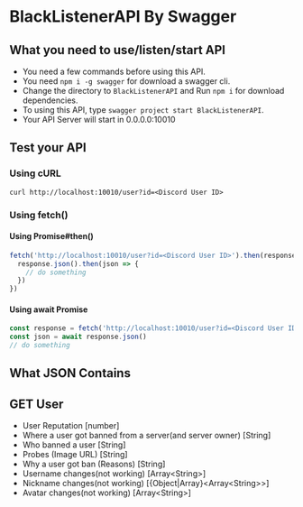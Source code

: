 # BlackListenerAPI By Swagger

## What you need to use/listen/start API

- You need a few commands before using this API.
- You need ``npm i -g swagger`` for download a swagger cli.
- Change the directory to ``BlackListenerAPI`` and Run ``npm i`` for download dependencies.
- To using this API, type ``swagger project start BlackListenerAPI``.
- Your API Server will start in 0.0.0.0:10010

## Test your API

### Using cURL

``curl http://localhost:10010/user?id=<Discord User ID>``

### Using fetch()

#### Using Promise#then()

```javascript
fetch('http://localhost:10010/user?id=<Discord User ID>').then(response => {
  response.json().then(json => {
    // do something
  })
})
```

#### Using await Promise

```javascript
const response = fetch('http://localhost:10010/user?id=<Discord User ID>')
const json = await response.json()
// do something
```

## What JSON Contains

## GET User

- User Reputation [number]
- Where a user got banned from a server(and server owner) [String]
- Who banned a user [String]
- Probes (Image URL) [String]
- Why a user got ban (Reasons) [String]
- Username changes(not working) [Array\<String\>]
- Nickname changes(not working) [{Object|Array}\<Array\<String\>\>]
- Avatar changes(not working) [Array\<String\>]
